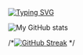 
<a href="https://github.com/drkostas">
    <img src="https://readme-typing-svg.demolab.com?font=Georgia&size=18&duration=2000&pause=100&multiline=true&width=500&height=80&lines=Ashurov+Safarmurod;Founder of Wakeel and .Net Developer" alt="Typing SVG" />
</a>

   


![My GitHub stats](https://github-readme-stats.vercel.app/api?username=Safarmurod7&theme=algolia&show_icons=true&count_private=true)

/*<a href="https://git.io/streak-stats"><img src="https://streak-stats.demolab.com?user=Safarmurod_7&theme=algolia&hide_border=true&count_private=true&date_format=M%20j%5B%2C%20Y%5D" alt="GitHub Streak" /></a> */



